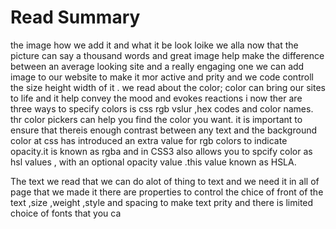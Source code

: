 # Read Summary
the image how we add it and what it be look loike we alla now that the picture can say a thousand words and great image help make the difference between an average looking site and a really engaging one 
we  can add image to our website to make it mor active and prity and we code controll the size height width of it .
we read about the color; color can bring our sites to life and it help convey the mood and evokes reactions
i now ther are three ways to specify colors is css rgb vslur ,hex codes and color names.
thr  color pickers can help you find the color you want.
it is important to ensure that thereis enough contrast between any text and the background color 
at css has introduced an extra value for rgb colors to indicate opacity.it is known as rgba 
and in CSS3 also allows you to spcify color as hsl values , with an optional opacity value .this value known as HSLA.
  
The text 
we read that we can do alot of thing to text and we need it in all of page that we made it there are properties to control the chice of front of the text ,size ,weight ,style and spacing to make text prity
and there is limited choice of fonts that you ca 